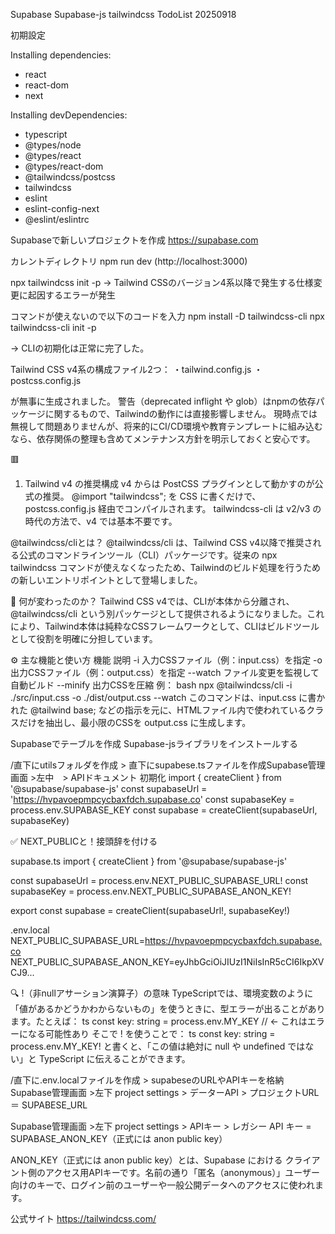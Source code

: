 Supabase Supabase-js tailwindcss TodoList 20250918

初期設定

Installing dependencies:
- react
- react-dom
- next

Installing devDependencies:
- typescript
- @types/node
- @types/react
- @types/react-dom
- @tailwindcss/postcss
- tailwindcss
- eslint
- eslint-config-next
- @eslint/eslintrc


Supabaseで新しいプロジェクトを作成
https://supabase.com

カレントディレクトリ npm run dev
(http://localhost:3000) 

 npx tailwindcss init -p
 → Tailwind CSSのバージョン4系以降で発生する仕様変更に起因するエラーが発生

 コマンドが使えないので以下のコードを入力
npm install -D tailwindcss-cli
npx tailwindcss-cli init -p

→ CLIの初期化は正常に完了した。

Tailwind CSS v4系の構成ファイル2つ：
・tailwind.config.js
・postcss.config.js

が無事に生成されました。
警告（deprecated inflight や glob）はnpmの依存パッケージに関するもので、Tailwindの動作には直接影響しません。
現時点では無視して問題ありませんが、将来的にCI/CD環境や教育テンプレートに組み込むなら、依存関係の整理も含めてメンテナンス方針を明示しておくと安心です。

🟥 
1. Tailwind v4 の推奨構成
v4 からは PostCSS プラグインとして動かすのが公式の推奨。
@import "tailwindcss"; を CSS に書くだけで、postcss.config.js 経由でコンパイルされます。
tailwindcss-cli は v2/v3 の時代の方法で、v4 では基本不要です。


@tailwindcss/cliとは？
@tailwindcss/cli は、Tailwind CSS v4以降で推奨される公式のコマンドラインツール（CLI）パッケージです。従来の npx tailwindcss コマンドが使えなくなったため、Tailwindのビルド処理を行うための新しいエントリポイントとして登場しました。

🧠 何が変わったのか？
Tailwind CSS v4では、CLIが本体から分離され、@tailwindcss/cli という別パッケージとして提供されるようになりました。これにより、Tailwind本体は純粋なCSSフレームワークとして、CLIはビルドツールとして役割を明確に分担しています。

⚙️ 主な機能と使い方
機能	説明
-i	入力CSSファイル（例：input.css）を指定
-o	出力CSSファイル（例：output.css）を指定
--watch	ファイル変更を監視して自動ビルド
--minify	出力CSSを圧縮
例：
bash
npx @tailwindcss/cli -i ./src/input.css -o ./dist/output.css --watch
このコマンドは、input.css に書かれた @tailwind base; などの指示を元に、HTMLファイル内で使われているクラスだけを抽出し、最小限のCSSを output.css に生成します。

Supabaseでテーブルを作成
Supabase-jsライブラリをインストールする

/直下にutilsフォルダを作成 > 直下にsupabese.tsファイルを作成Supabase管理画面 >左中　> APIドキュメント 
初期化
import { createClient } from '@supabase/supabase-js'
const supabaseUrl = 'https://hvpavoepmpcycbaxfdch.supabase.co'
const supabaseKey = process.env.SUPABASE_KEY
const supabase = createClient(supabaseUrl, supabaseKey)

✅ NEXT_PUBLICと！接頭辞を付ける

supabase.ts
import { createClient } from '@supabase/supabase-js'

const supabaseUrl = process.env.NEXT_PUBLIC_SUPABASE_URL!
const supabaseKey = process.env.NEXT_PUBLIC_SUPABASE_ANON_KEY!

export const supabase = createClient(supabaseUrl!, supabaseKey!)

.env.local
NEXT_PUBLIC_SUPABASE_URL=https://hvpavoepmpcycbaxfdch.supabase.co
NEXT_PUBLIC_SUPABASE_ANON_KEY=eyJhbGciOiJIUzI1NiIsInR5cCI6IkpXVCJ9...

🔍 !（非nullアサーション演算子）の意味
TypeScriptでは、環境変数のように「値があるかどうかわからないもの」を使うときに、型エラーが出ることがあります。たとえば：
ts
const key: string = process.env.MY_KEY // ← これはエラーになる可能性あり
そこで ! を使うことで：
ts
const key: string = process.env.MY_KEY!
と書くと、「この値は絶対に null や undefined ではない」と TypeScript に伝えることができます。




/直下に.env.localファイルを作成 > supabeseのURLやAPIキーを格納
Supabase管理画面 >左下 project settings > データーAPI > プロジェクトURL ＝ SUPABESE_URL

Supabase管理画面 >左下 project settings > APIキー > レガシー API キー =
SUPABASE_ANON_KEY（正式には anon public key）

ANON_KEY（正式には anon public key）とは、Supabase における クライアント側のアクセス用APIキーです。名前の通り「匿名（anonymous）」ユーザー向けのキーで、ログイン前のユーザーや一般公開データへのアクセスに使われます。

公式サイト
https://tailwindcss.com/